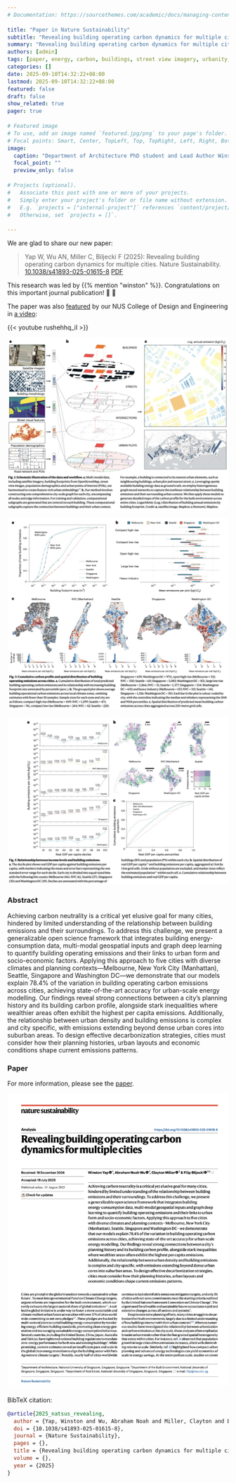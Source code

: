 ```yaml
---
# Documentation: https://sourcethemes.com/academic/docs/managing-content/

title: "Paper in Nature Sustainability"
subtitle: "Revealing building operating carbon dynamics for multiple cities."
summary: "Revealing building operating carbon dynamics for multiple cities."
authors: [admin]
tags: [paper, energy, carbon, buildings, street view imagery, urbanity, open science]
categories: []
date: 2025-09-10T14:32:22+08:00
lastmod: 2025-09-10T14:32:22+08:00
featured: false
draft: false
show_related: true
pager: true

# Featured image
# To use, add an image named `featured.jpg/png` to your page's folder.
# Focal points: Smart, Center, TopLeft, Top, TopRight, Left, Right, BottomLeft, Bottom, BottomRight.
image:
  caption: "Department of Architecture PhD student and Lead Author Winston Yap (left) with Asst Prof Filip Biljecki (right) who led the research."
  focal_point: ""
  preview_only: false

# Projects (optional).
#   Associate this post with one or more of your projects.
#   Simply enter your project's folder or file name without extension.
#   E.g. `projects = ["internal-project"]` references `content/project/deep-learning/index.md`.
#   Otherwise, set `projects = []`.

---
```


We are glad to share our new paper:

> Yap W, Wu AN, Miller C, Biljecki F (2025): Revealing building operating carbon dynamics for multiple cities. Nature Sustainability. [<i class="ai ai-doi-square ai"></i> 10.1038/s41893-025-01615-8](https://doi.org/10.1038/s41893-025-01615-8) [<i class="far fa-file-pdf"></i> PDF](/publication/2025-natsus-revealing/2025-natsus-revealing.pdf)</i>

This research was led by {{% mention "winston" %}}.
Congratulations on this important journal publication! :raised_hands: :clap:

The paper was also [featured](https://cde.nus.edu.sg/news-detail/ai-model-maps-building-emissions-to-support-fairer-climate-policies/) by our NUS College of Design and Engineering in [a video](https://www.youtube.com/watch?v=rushehhq_iI):

{{< youtube rushehhq_iI >}}

![](1.png)

![](2.png)

![](3.png)


### Abstract

Achieving carbon neutrality is a critical yet elusive goal for many cities, hindered by limited understanding of the relationship between building emissions and their surroundings. To address this challenge, we present a generalizable open science framework that integrates building energy-consumption data, multi-modal geospatial inputs and graph deep learning to quantify building operating emissions and their links to urban form and socio-economic factors. Applying this approach to five cities with diverse climates and planning contexts—Melbourne, New York City (Manhattan), Seattle, Singapore and Washington DC—we demonstrate that our models explain 78.4% of the variation in building operating carbon emissions across cities, achieving state-of-the-art accuracy for urban-scale energy modelling. Our findings reveal strong connections between a city’s planning history and its building carbon profile, alongside stark inequalities where wealthier areas often exhibit the highest per capita emissions. Additionally, the relationship between urban density and building emissions is complex and city specific, with emissions extending beyond dense urban cores into suburban areas. To design effective decarbonization strategies, cities must consider how their planning histories, urban layouts and economic conditions shape current emissions patterns.

### Paper 

For more information, please see the [paper](/publication/2025-natsus-revealing/).

[![](page-one.png)](/publication/2025-natsus-revealing/)

BibTeX citation:
```bibtex
@article{2025_natsus_revealing,
  author = {Yap, Winston and Wu, Abraham Noah and Miller, Clayton and Biljecki, Filip},
  doi = {10.1038/s41893-025-01615-8},
  journal = {Nature Sustainability},
  pages = {},
  title = {Revealing building operating carbon dynamics for multiple cities},
  volume = {},
  year = {2025}
}
```
